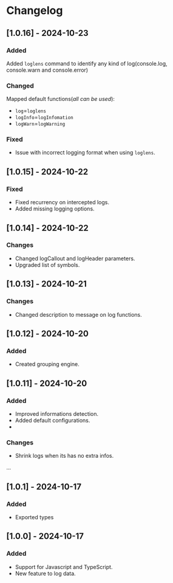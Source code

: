 # Changelog

## [1.0.16] - 2024-10-23
### Added
Added `loglens` command to identify any kind of log(console.log, console.warn and console.error)

### Changed
Mapped default functions(*all can be used*):
- `log`=`loglens`
- `logInfo`=`logInfomation`
- `logWarn`=`logWarning`

### Fixed
- Issue with incorrect logging format when using `loglens`.

## [1.0.15] - 2024-10-22
### Fixed
- Fixed recurrency on intercepted logs.
- Added missing logging options.

## [1.0.14] - 2024-10-22
### Changes
- Changed logCallout and logHeader parameters.
- Upgraded list of symbols.

## [1.0.13] - 2024-10-21
### Changes
- Changed description to message on log functions.

## [1.0.12] - 2024-10-20
### Added
- Created grouping engine.

## [1.0.11] - 2024-10-20
### Added
- Improved informations detection.
- Added default configurations.
- 
### Changes
- Shrink logs when its has no extra infos.

...

## [1.0.1] - 2024-10-17
### Added
- Exported types

## [1.0.0] - 2024-10-17
### Added
- Support for Javascript and TypeScript.
- New feature to log data.
